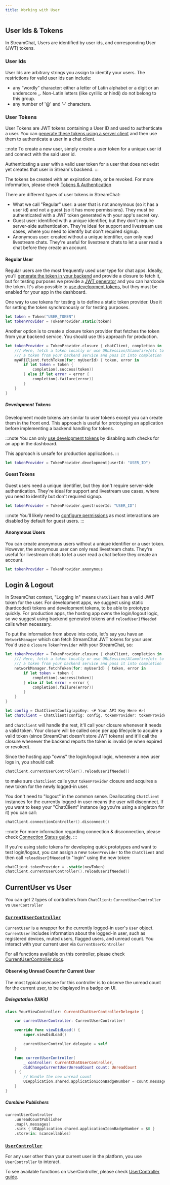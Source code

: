 ```yaml
---
title: Working with User
---
```


## User Ids & Tokens

In StreamChat, Users are identified by user ids, and corresponding User (JWT) tokens.

### User Ids

User Ids are arbitrary strings you assign to identify your users. The restrictions for valid user ids can include:
- any “wordly” character: either a letter of Latin alphabet or a digit or an underscore _. Non-Latin letters (like cyrillic or hindi) do not belong to this group.
- any number of '@' and '-' characters.

### User Tokens

User Tokens are JWT tokens containing a User ID and used to authenticate a user. You can [generate these tokens using a server client](https://getstream.io/chat/docs/ios-swift/tokens_and_authentication/?language=swift#generating-tokens) and then use them to authenticate a user in a chat client.

::note
To create a new user, simply create a user token for a unique user id and connect with the said user id.

Authenticating a user with a valid user token for a user that does not exist yet creates that user in Stream's backend.
:::

The tokens be created with an expiration date, or be revoked. For more information, please check [Tokens & Authentication](https://getstream.io/chat/docs/php/tokens_and_authentication/?language=swift)

There are different types of user tokens in StreamChat:
- What we call "Regular" user: a user that is not anonymous (so it has a user id) and not a guest (so it has more permissions). They must be authenticated with a JWT token generated with your app's secret key.
- Guest user: identified with a unique identifier, but they don't require server-side authentication. They're ideal for support and livestream use cases, where you need to identify but don't required signup. 
- Anonymous user: created without a unique identifier, can only read livestream chats. They're useful for livestream chats to let a user read a chat before they create an account.

#### Regular User

Regular users are the most frequently used user type for chat apps. Ideally, you'll [generate the token in your backend](https://getstream.io/chat/docs/tokens_and_authentication/?language=swift) and provide a closure to fetch it, but for testing purposes we provide a [JWT generator](https://getstream.io/chat/docs/token_generator/?language=swift) and you can hardcode the token. It's also possible to [use development tokens](https://getstream.io/chat/docs/node/tokens_and_authentication/#development-tokens), but they must be enabled for your app in the dashboard.

One way to use tokens for testing is to define a static token provider. Use it for setting the token synchronously or for testing purposes.

```swift
let token = Token("USER_TOKEN")
let tokenProvider = TokenProvider.static(token)
```

Another option is to create a closure token provider that fetches the token from your backend service. You should use this approach for production.

```swift
let tokenProvider = TokenProvider.closure { chatClient, completion in
    /// Here, fetch a token locally or use URLSession/Alamofire/etc to fetch
    /// a token from your backend service and pass it into completion
    myAPIClient.fetchToken(for: myUserId) { token, error in
        if let token = token {
            completion(.success(token))
        } else if let error = error {
            completion(.failure(error))
        }
    }
}
```

##### Development Tokens

Development mode tokens are similar to user tokens except you can create them in the front end. This approach is useful for prototyping an application before implementing a backend handling for tokens.

:::note
You can only [use development tokens](https://getstream.io/chat/docs/node/tokens_and_authentication/#development-tokens) by disabling auth checks for an app in the dashboard. 

This approach is unsafe for production applications.
:::

```swift
let tokenProvider = TokenProvider.development(userId: "USER_ID")
```

#### Guest Tokens

Guest users need a unique identifier, but they don't require server-side authentication. They're ideal for support and livestream use cases, where you need to identify but don't required signup. 

```swift
let tokenProvider = TokenProvider.guest(userId: "USER_ID")
```
:::note
You'll likely need to [configure permissions](https://getstream.io/chat/docs/node/chat_permission_policies/?language=js) as most interactions are disabled by default for guest users.
:::

#### Anonymous Users

You can create anonymous users without a unique identifier or a user token. However, the anonymous user can only read livestream chats. They're useful for livestream chats to let a user read a chat before they create an account.

```swift
let tokenProvider = TokenProvider.anonymous
```

## Login & Logout

In StreamChat context, "Logging In" means `ChatClient` has a valid JWT token for the user. For development apps, we suggest using static (hardcoded) tokens and development tokens, to be able to prototype quickly. For production apps, the hosting app owns the login/logout logic, so we suggest using backend generated tokens and `reloadUserIfNeeded` calls when necessary.

To put the information from above into code, let's say you have an `NetworkManager` which can fetch StreamChat JWT tokens for your user. You'd use a `closure` `TokenProvider` with your StreamChat, so:
```swift
let tokenProvider = TokenProvider.closure { chatClient, completion in
    /// Here, fetch a token locally or use URLSession/Alamofire/etc to fetch
    /// a token from your backend service and pass it into completion
    networkManager.fetchToken(for: myUserId) { token, error in
        if let token = token {
            completion(.success(token))
        } else if let error = error {
            completion(.failure(error))
        }
    }
}

let config = ChatClientConfig(apiKey: <# Your API Key Here #>)
let chatClient = ChatClient(config: config, tokenProvider: tokenProvider)
```
and `ChatClient` will handle the rest, it'll call your closure whenever it needs a valid token. Your closure will be called once per app lifecycle to acquire a valid token (since StreamChat doesn't store JWT tokens) and it'll call the closure whenever the backend reports the token is invalid (ie when expired or revoked).

Since the hosting app "owns" the login/logout logic, whenever a new user logs in, you should call:
```swift
chatClient.currentUserController().reloadUserIfNeeded()
```
to make sure `ChatClient` calls your `tokenProvider` closure and acquires a new token for the newly logged-in user.

You don't need to "logout" in the common sense. Deallocating `ChatClient` instances for the currently logged-in user means the user will disconnect. If you want to keep your "ChatClient" instance (eg you're using a singleton for it) you can call:
```swift
chatClient.connectionController().disconnect()
```

:::note
For more information regarding connection & disconnection, please check [Connection Status guide](./connection-status.md).
:::

If you're using static tokens for developing quick prototypes and want to test login/logout, you can assign a new `tokenProvider` to the `ChatClient` and then call `reloadUserIfNeeded` to "login" using the new token:
```swift
chatClient.tokenProvider = .static(newToken)
chatClient.currentUserController().reloadUserIfNeeded()
```

## CurrentUser vs User

You can get 2 types of controllers from `ChatClient`: `CurrentUserController` vs `UserController`

### [`CurrentUserController`](../reference-docs/sources/stream-chat/controllers/current-user-controller/current-chat-user-controller.md)

`CurrentUser` is a wrapper for the currently logged-in user's `User` object. `CurrentUser` includes information about the logged-in user, such as registered devices, muted users, flagged users, and unread count. You interact with your current user via `CurrentUserController`

For all functions available on this controller, please check [CurrentUserController docs](../reference-docs/sources/stream-chat/controllers/current-user-controller/current-chat-user-controller.md).

#### Observing Unread Count for Current User

The most typical usecase for this controller is to observe the unread count for the current user, to be displayed in a badge on UI.

##### Delegatation (UIKit)
```swift
class YourViewController: CurrentChatUserControllerDelegate {

    var currentUserController: CurrentUserController!

    override func viewDidLoad() {
        super.viewDidLoad()

        currentUserController.delegate = self
    }

    func currentUserController(
        _ controller: CurrentChatUserController, 
        didChangeCurrentUserUnreadCount count: UnreadCount
    ) {
        // Handle the new unread count
        UIApplication.shared.applicationIconBadgeNumber = count.messages
    }
}
```

##### Combine Publishers
```swift
currentUserController
    .unreadCountPublisher
    .map(\.messages)
    .sink { UIApplication.shared.applicationIconBadgeNumber = $0 }
    .store(in: &cancellables)
```

### [`UserController`](../reference-docs/sources/stream-chat/controllers/user-controller/chat-user-controller.md)

For any user other than your current user in the platform, you use `UserController` to interact.

To see available functions on UserController, please check [UserController guide](../reference-docs/sources/stream-chat/controllers/user-controller/chat-user-controller.md).
